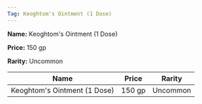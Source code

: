 ```yaml
---
Tag: Keoghtom's Ointment (1 Dose)
---
```


**Name:** Keoghtom's Ointment (1 Dose)

**Price:** 150 gp

**Rarity:** Uncommon

| Name     | Price     | Rarity     |
| -------- | --------- | ---------- |
| Keoghtom's Ointment (1 Dose) | 150 gp | Uncommon |
